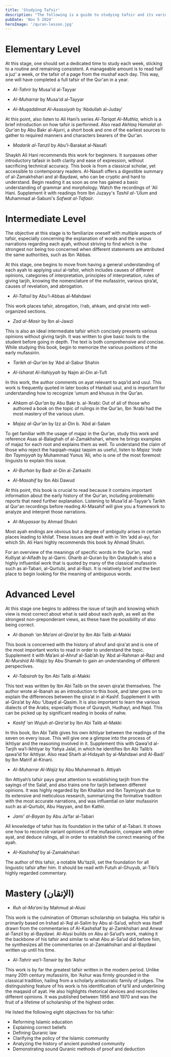 ```yaml
---
title: 'Studying Tafsir'
description: "The following is a guide to studying tafsir and its various sciences. It is is drawn from the suggestions of Sh. Salman Nasir, Sh. Waqar Abbas, and Sh. Walid Patel, among others. It is also based on the original curriculum by al-Asiri."
pubDate: 'Nov 5 2024'
heroImage: '/quran-lesson.jpg'
---
```


# Elementary Level
At this stage, one should set a dedicated time to study each week, sticking to a routine and remaining consistent. A manageable amount is to read half a juz' a week, or the tafsir of a page from the mushaf each day. This way, one will have completed a full tafsir of the Qur'an in a year.

- *Al-Tahrir* by Musa'id al-Tayyar

- *Al-Muharrar* by Musa'id al-Tayyar

- *Al-Muqaddimat Al-Asassiyah* by ‘Abdullah al-Juday’

At this point, also listen to Ali Hani’s series *Al-Tariqat Al-Muthla*, which is a brief introduction on how tafsir is performed. Also read *Akhlaq Hamalat al-Qur'an* by Abu Bakr al-Ajurri, a short book and one of the earliest sources to gather to required manners and characters bearers of the Qur'an.

- *Madarik al-Tanzil* by Abu'l-Barakat al-Nasafi

Shaykh Ali Hani recommends this work for beginners. It surpasses other introductory tafasir in both clarity and ease of expression, without sacrificing technical accuracy. This book is from a classical scholar, yet accessible to contemporary readers. Al-Nasafi offers a digestible summary of al-Zamakhshari and al-Baydawi, who can be cryptic and hard to understand. Begin reading it as soon as one has gained a basic understanding of grammar and morphology. Watch the recordings of 'Ali Hani. Supplement it with readings from Ibn Juzayy's *Tashil al-'Ulum* and Muhammad al-Sabuni's *Safwat al-Tafasir*.

# Intermediate Level
The objective at this stage is to familiarize oneself with multiple aspects of tafsir, especially concerning the explanation of words and the various narrations regarding each ayah, without striving to find which is the strongest nor being too concerned when different statements are attributed the same authorities, such as Ibn ‘Abbas. 

At this stage, one begins to move from having a general understanding of each ayah to applying usul al-tafsir, which includes causes of different opinions, categories of interpretation, principles of interpretation, rules of giving tarjih, knowing the nomenclature of the mufassirin, various qira’at, causes of revelation, and abrogation.

- *Al-Tahsil* by Abu’l-Abbas al-Mahdawi

This work places tafsir, abrogation, i’rab, ahkam, and qira’at into well-organized sections. 

- *Zad al-Masir* by Ibn al-Jawzi

This is also an ideal intermediate tafsir which concisely presents various opinions without giving tarjih. It was written to give basic tools to the student before going in depth. The text is both comprehensive and concise. While studying this book, begin to memorize the various positions of the early mufassirin.

- *Tarikh al-Qur’an* by ‘Abd al-Sabur Shahin

- *Al-Isharat Al-Ilahiyyah* by Najm al-Din al-Tufi

In this work, the author comments on ayat relevant to aqa’id and usul. This work is frequently quoted in later books of Hanbali usul, and is important for understanding how to recognize ‘umum and khusus in the Qur’an. 

- *Ahkam al-Qur’an* by Abu Bakr b. al-’Arabi: Out of all of those who authored a book on the topic of rulings in the Qur’an, Ibn ‘Arabi had the most mastery of the various ulum.

- *Majaz al-Qur’an* by Izz al-Din b. ‘Abd al-Salam

To get familiar with the usage of majaz in the Qur’an, study this work and reference Asas al-Balaghah of al-Zamakhshari, where he brings examples of majaz for each root and explains them as well. To understand the claim of those who reject the haqiqah-majaz taqsim as useful, listen to *Majaz ‘inda Ibn Taymiyyah* by Muhammad Yunus ‘Ali, who is one of the most foremost linguists to explain this issue. 

- *Al-Burhan* by Badr al-Din al-Zarkashi

- *Al-Masahif* by Ibn Abi Dawud

At this point, this book is crucial to read because it contains important information about the early history of the Qur'an, including problematic reports that need further explanation. Listening to Musa’id al-Tayyar’s Tarikh al Qur'an recordings before reading Al-Masahif will give you a framework to analyze and interpret those narrations. 

- *Al-Muyassar* by Ahmad Shukri

Most ayah endings are obvious but a degree of ambiguity arises in certain places leading to khilaf. These issues are dealt with in ‘ilm ’add al-ayi, for which Sh. Ali Hani highly recommends this book by Ahmad Shukri. 

For an overview of the meanings of specific words in the Qur’an, read Kulliyat al-Alfadh by al-Qarni. Gharib al-Quran by Ibn Qutaybah is also a highly influential work that is quoted by many of the classical mufassirin such as al-Tabari, al-Qurtubi, and al-Razi. It is relatively brief and the best place to begin looking for the meaning of ambiguous words. 

# Advanced Level
At this stage one begins to address the issue of tarjih and knowing which view is most correct about what is said about each ayah, as well as the strongest non-preponderant views, as these have the possibility of also being correct. 

- *Al-Ibanah ‘an Ma’ani al-Qira’at* by Ibn Abi Talib al-Makki

This book is concerned with the history of ahruf and qira'at and is one of the most important works to read in order to understand the topic. Supplement it with Ma’ani al-Ahruf al-Sab’ah by ‘Abd al-Rahman al-Razi and Al-Murshid Al-Wajiz by Abu Shamah to gain an understanding of different perspectives.

- *Al-Tabsirah* by Ibn Abi Talib al-Makki

This text was written by Ibn Abi Talib on the seven qira’at themselves. The author wrote al-Ibanah as an introduction to this book, and later goes on to explain the differences between the qira’at in al-Kashf. Supplement it with al-Qira’at by Abu ‘Ubayd al-Qasim. It is also important to learn the various dialects of the Arabs; especially those of Quraysh, Hudhayl, and Najd. This can be picked up by significant reading in books of nahw. 

- *Kashf ‘an Wujuh al-Qira’at* by Ibn Abi Talib al-Makki

In this book, Ibn Abi Talib gives his own ikhtiyar between the readings of the seven on every issue. This will give one a glimpse into the process of ikhtiyar and the reasoning involved in it. Supplement this with Qawa’id al-Tarjih wa’l-Ikhtiyar by Yahya Jalal, in which he identifies Ibn Abi Talib’s qawa’id for ikhtiyar. Also read Sharh al-Hidayah by al-Mahdawi and Al-Badi’ by Ibn Matrif al-Kinani. 

- *Al-Muharrar Al-Wajiz* by Abu Muhammad b. Attiyah

Ibn Attiyah’s tafsir pays great attention to establishing tarjih from the sayings of the Salaf, and also trains one for tarjih between different opinions. It was highly regarded by Ibn Khaldun and Ibn Taymiyyah due to its extensive and meticulous research, summarizing the formative tradition with the most accurate narrations, and was influential on later mufassirin such as al-Qurtubi, Abu Hayyan, and Ibn Kathir.

- *Jami’ al-Bayan* by Abu Ja’far al-Tabari

All knowledge of tafsir has its foundation in the tafsir of al-Tabari. It shows one how to reconcile variant opinions of the mufassirin, compare with other ayat, and deduce rulings, all in order to establish the correct meaning of the ayah. 

- *Al-Kashshaf* by al-Zamakhshari

The author of this tafsir, a notable Mu’tazili, set the foundation for all linguistic tafsir after him. It should be read with Futuh al-Ghuyub, al-Tibi’s highly regarded commentary. 

# Mastery (الإتقان)
- *Ruh al-Ma’ani* by Mahmud al-Alusi

This work is the culmination of Ottoman scholarship on balagha. His tafsir is primarily based on Irshad al-’Aql al-Salim by Abu al-Sa’ud, which was itself drawn from the commentaries of Al-Kashshaf by al-Zamkhshari and Anwar al-Tanzil by al-Baydawi. Al-Alusi builds on Abu al-Sa’ud’s work, making it the backbone of his tafsir and similar to what Abu al-Sa’ud did before him, he synthesizes all the commentaries on al-Zamakhshari and al-Baydawi written up until his time. 

- *Al-Tahrir wa’l-Tanwir* by Ibn ‘Ashur

This work is by far the greatest tafsir written in the modern period. Unlike many 20th century mufassirin, Ibn ‘Ashur was firmly grounded in the classical tradition, hailing from a scholarly aristocratic family of judges. The distinguishing feature of his work is his identification of ta’lil and underlining the maqasid of ayat. He also highlights rhetorical devices and reconciles different opinions. It was published between 1956 and 1970 and was the fruit of a lifetime of scholarship of the highest order.

He listed the following eight objectives for his tafsir:

- Reforming Islamic education
- Explaining correct beliefs
- Defining Quranic law
- Clarifying the policy of the Islamic community
- Analyzing the history of ancient punished community
- Demonstrating sound Quranic methods of proof and deduction

